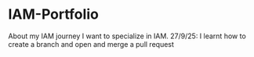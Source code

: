 # IAM-Portfolio
About my IAM journey
I want to specialize in IAM. 
27/9/25: I learnt how to create a branch and open and merge a pull request
